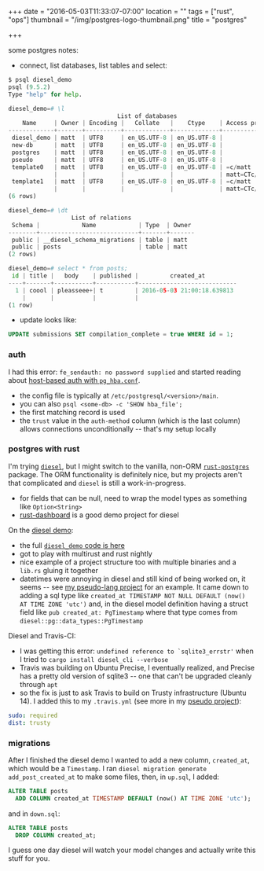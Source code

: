 +++
date = "2016-05-03T11:33:07-07:00"
location = ""
tags = ["rust", "ops"]
thumbnail = "/img/postgres-logo-thumbnail.png"
title = "postgres"

+++

some postgres notes:

<!--more-->

* connect, list databases, list tables and select:

```python
$ psql diesel_demo
psql (9.5.2)
Type "help" for help.

diesel_demo=# \l
                               List of databases
    Name     | Owner | Encoding |   Collate   |    Ctype    | Access privileges
-------------+-------+----------+-------------+-------------+-------------------
 diesel_demo | matt  | UTF8     | en_US.UTF-8 | en_US.UTF-8 |
 new-db      | matt  | UTF8     | en_US.UTF-8 | en_US.UTF-8 |
 postgres    | matt  | UTF8     | en_US.UTF-8 | en_US.UTF-8 |
 pseudo      | matt  | UTF8     | en_US.UTF-8 | en_US.UTF-8 |
 template0   | matt  | UTF8     | en_US.UTF-8 | en_US.UTF-8 | =c/matt          +
             |       |          |             |             | matt=CTc/matt
 template1   | matt  | UTF8     | en_US.UTF-8 | en_US.UTF-8 | =c/matt          +
             |       |          |             |             | matt=CTc/matt
(6 rows)

diesel_demo=# \dt
                  List of relations
 Schema |            Name            | Type  | Owner
--------+----------------------------+-------+-------
 public | __diesel_schema_migrations | table | matt
 public | posts                      | table | matt
(2 rows)

diesel_demo=# select * from posts;
 id | title |   body    | published |         created_at
----+-------+-----------+-----------+----------------------------
  1 | coool | pleasseee+| t         | 2016-05-03 21:00:18.639813
    |       |           |           |
(1 row)

```

* update looks like:

```sql
UPDATE submissions SET compilation_complete = true WHERE id = 1;
```


### auth
I had this error: `fe_sendauth: no password supplied`
and started reading about [host-based auth with `pg_hba.conf`](http://www.postgresql.org/docs/9.5/static/auth-pg-hba-conf.html).

* the config file is typically at `/etc/postgresql/<version>/main`.
* you can also `psql <some-db> -c 'SHOW hba_file';`
* the first matching record is used
* the `trust` value in the `auth-method` column (which is the last column)
allows connections unconditionally -- that's my setup locally



### postgres with rust
I'm trying [`diesel`](http://diesel.rs), but I might switch to the vanilla,
non-ORM [`rust-postgres`](https://github.com/sfackler/rust-postgres) package.
The ORM functionality is definitely nice, but my projects aren't that complicated
and `diesel` is still a work-in-progress.

* for fields that can be null, need to wrap the model types
as something like `Option<String>`
* [rust-dashboard](https://github.com/dikaiosune/rust-dashboard) is a good demo project for diesel

On the [diesel demo](http://diesel.rs/guides/getting-started/):

* the full [`diesel_demo` code is here](https://github.com/sgrif/diesel_demo)
* got to play with multirust and rust nightly
* nice example of a project structure too with multiple binaries and a `lib.rs` gluing it together
* datetimes were annoying in diesel and still kind of being worked on, it seems --
see [my pseudo-lang project](https://github.com/yosemitebandit/pseudo) for an example.
It came down to adding a sql type like `created_at TIMESTAMP NOT NULL DEFAULT (now() AT TIME ZONE 'utc')`
and, in the diesel model definition having a struct field like `pub created_at: PgTimestamp`
where that type comes from `diesel::pg::data_types::PgTimestamp`

Diesel and Travis-CI:

* I was getting this error: ``undefined reference to `sqlite3_errstr'``
when I tried to `cargo install diesel_cli --verbose`
* Travis was building on Ubuntu Precise, I eventually realized,
and Precise has a pretty old version of sqlite3 -- one that can't be upgraded cleanly through `apt`
* so the fix is just to ask Travis to build on Trusty infrastructure (Ubuntu 14).
I added this to my `.travis.yml` (see more in my [pseudo project](https://github.com/yosemitebandit/pseudo)):

```yaml
sudo: required
dist: trusty
```


### migrations
After I finished the diesel demo I wanted to add a new column, `created_at`, which would be a `Timestamp`.
I ran `diesel migration generate add_post_created_at` to make some files,
then, in `up.sql`, I added:

```sql
ALTER TABLE posts
  ADD COLUMN created_at TIMESTAMP DEFAULT (now() AT TIME ZONE 'utc');
```

and in `down.sql`:

```sql
ALTER TABLE posts
  DROP COLUMN created_at;
```

I guess one day diesel will watch your model changes and actually write this stuff for you.
